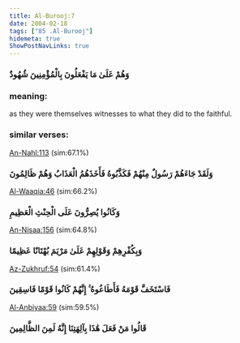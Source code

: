 ```yaml
---
title: Al-Burooj:7
date: 2004-02-18
tags: ["85 .Al-Burooj"]
hidemeta: true 
ShowPostNavLinks: true 
---
```

### وَهُمْ عَلَىٰ مَا يَفْعَلُونَ بِالْمُؤْمِنِينَ شُهُودٌ
### meaning: 
as they were themselves witnesses to what they did to the faithful.
### similar verses: 

[An-Nahl:113](/16/113) (sim:67.1%)

### وَلَقَدْ جَاءَهُمْ رَسُولٌ مِنْهُمْ فَكَذَّبُوهُ فَأَخَذَهُمُ الْعَذَابُ وَهُمْ ظَالِمُونَ

[Al-Waaqia:46](/56/46) (sim:66.2%)

### وَكَانُوا يُصِرُّونَ عَلَى الْحِنْثِ الْعَظِيمِ

[An-Nisaa:156](/4/156) (sim:64.8%)

### وَبِكُفْرِهِمْ وَقَوْلِهِمْ عَلَىٰ مَرْيَمَ بُهْتَانًا عَظِيمًا

[Az-Zukhruf:54](/43/54) (sim:61.4%)

### فَاسْتَخَفَّ قَوْمَهُ فَأَطَاعُوهُ ۚ إِنَّهُمْ كَانُوا قَوْمًا فَاسِقِينَ

[Al-Anbiyaa:59](/21/59) (sim:59.5%)

### قَالُوا مَنْ فَعَلَ هَٰذَا بِآلِهَتِنَا إِنَّهُ لَمِنَ الظَّالِمِينَ
